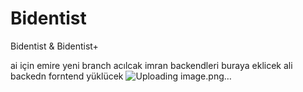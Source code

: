 # Bidentist
Bidentist &amp; Bidentist+ 

ai için emire yeni branch acılcak imran backendleri buraya eklicek ali backedn forntend yüklücek
![Uploading image.png…]()
